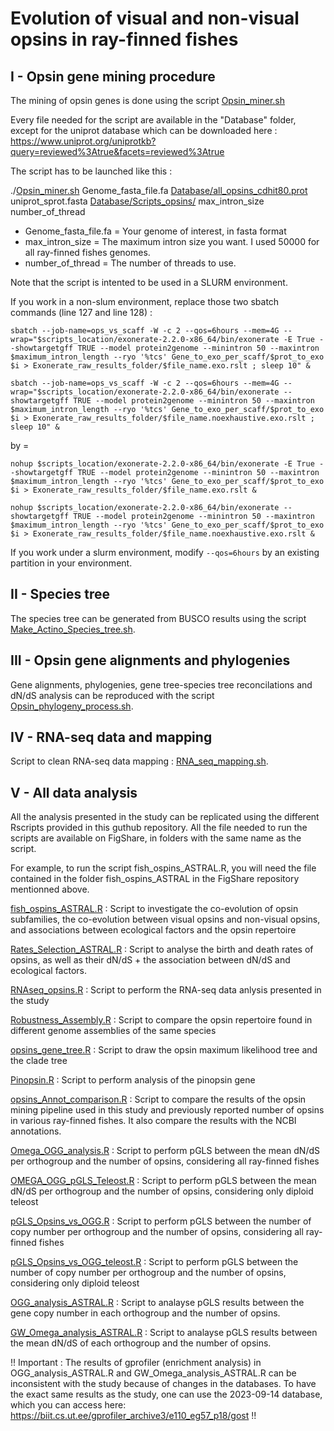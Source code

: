 # Evolution of visual and non-visual opsins in ray-finned fishes

## I - Opsin gene mining procedure

The mining of opsin genes is done using the script [Opsin_miner.sh](Opsin_miner.sh) 

Every file needed for the script are available in the "Database" folder, except for the uniprot database which can be downloaded here : https://www.uniprot.org/uniprotkb?query=reviewed%3Atrue&facets=reviewed%3Atrue

The script has to be launched like this : 

./[Opsin_miner.sh](Opsin_miner.sh)  Genome_fasta_file.fa [Database/all_opsins_cdhit80.prot](Database/all_opsins_cdhit80.prot) uniprot_sprot.fasta [Database/Scripts_opsins/](Database/Scripts_opsins/) max_intron_size number_of_thread

- Genome_fasta_file.fa = Your genome of interest, in fasta format  
-  max_intron_size = The maximum intron size you want. I used 50000 for all ray-finned fishes genomes.  
- number_of_thread = The number of threads to use. 

Note that the script is intented to be used in a SLURM environment. 

If you work in a non-slum environment, replace those two sbatch commands (line 127 and line 128) : 

`sbatch --job-name=ops_vs_scaff -W -c 2 --qos=6hours --mem=4G --wrap="$scripts_location/exonerate-2.2.0-x86_64/bin/exonerate -E True --showtargetgff TRUE --model protein2genome --minintron 50 --maxintron $maximum_intron_length --ryo '%tcs' Gene_to_exo_per_scaff/$prot_to_exo $i > Exonerate_raw_results_folder/$file_name.exo.rslt ; sleep 10" &`

`sbatch --job-name=ops_vs_scaff -W -c 2 --qos=6hours --mem=4G --wrap="$scripts_location/exonerate-2.2.0-x86_64/bin/exonerate --showtargetgff TRUE --model protein2genome --minintron 50 --maxintron $maximum_intron_length --ryo '%tcs' Gene_to_exo_per_scaff/$prot_to_exo $i > Exonerate_raw_results_folder/$file_name.noexhaustive.exo.rslt ; sleep 10" &`

by = 

`nohup $scripts_location/exonerate-2.2.0-x86_64/bin/exonerate -E True --showtargetgff TRUE --model protein2genome --minintron 50 --maxintron $maximum_intron_length --ryo '%tcs' Gene_to_exo_per_scaff/$prot_to_exo $i > Exonerate_raw_results_folder/$file_name.exo.rslt &`

`nohup $scripts_location/exonerate-2.2.0-x86_64/bin/exonerate --showtargetgff TRUE --model protein2genome --minintron 50 --maxintron $maximum_intron_length --ryo '%tcs' Gene_to_exo_per_scaff/$prot_to_exo $i > Exonerate_raw_results_folder/$file_name.noexhaustive.exo.rslt &`


If you work under a slurm environment, modify `--qos=6hours` by an existing partition in your environment.



## II - Species tree

The species tree can be generated from BUSCO results using the script [Make_Actino_Species_tree.sh](Make_Actino_Species_tree.sh).

## III - Opsin gene alignments and phylogenies

Gene alignments, phylogenies, gene tree-species tree reconcilations and dN/dS analysis can be reproduced with the script [Opsin_phylogeny_process.sh](Opsin_phylogeny_process.sh). 


## IV - RNA-seq data and mapping

Script to clean RNA-seq data  mapping : [RNA_seq_mapping.sh](RNA_seq_mapping.sh). 

## V - All data analysis

All the analysis presented in the study can be replicated using the different Rscripts provided in this guthub repository. 
All the file needed to run the scripts are available on FigShare, in folders with the same name as the script.

For example, to run the script fish_ospins_ASTRAL.R, you will need the file contained in the folder fish_ospins_ASTRAL in the FigShare repository mentionned above.


[fish_ospins_ASTRAL.R](fish_ospins_ASTRAL.R) : Script to investigate the co-evolution of opsin subfamilies,  the co-evolution between visual opsins and non-visual opsins, and associations between ecological factors and the opsin repertoire

[Rates_Selection_ASTRAL.R](Rates_Selection_ASTRAL.R) : Script to analyse the birth and death rates of opsins, as well as their dN/dS + the association between dN/dS and ecological factors.


[RNAseq_opsins.R](RNAseq_opsins.R) : Script to perform the RNA-seq data anlysis presented in the study

[Robustness_Assembly.R](Robustness_Assembly.R) : Script to compare the opsin repertoire found in different genome assemblies of the same species

[opsins_gene_tree.R](opsins_gene_tree.R) : Script to draw the opsin maximum likelihood tree and the clade tree

[Pinopsin.R](Pinopsin.R) : Script to perform analysis of the pinopsin gene

[opsins_Annot_comparison.R](opsins_Annot_comparison.R) : Script to compare the results of the opsin mining pipeline used in this study and previously reported number of opsins in various ray-finned fishes. It also compare the results with the NCBI annotations.

[Omega_OGG_analysis.R](Omega_OGG_analysis.R) : Script to perform pGLS between the mean dN/dS per orthogroup and the number of opsins, considering all ray-finned fishes

[OMEGA_OGG_pGLS_Teleost.R](OMEGA_OGG_pGLS_Teleost.R) : Script to perform pGLS between the mean dN/dS per orthogroup and the number of opsins, considering only diploid teleost


[pGLS_Opsins_vs_OGG.R](pGLS_Opsins_vs_OGG.R) : Script to perform pGLS between the number of copy number per orthogroup and the number of opsins, considering all ray-finned fishes

[pGLS_Opsins_vs_OGG_teleost.R](pGLS_Opsins_vs_OGG_teleost.R) : Script to perform pGLS between the number of copy number per orthogroup and the number of opsins, considering only diploid teleost

[OGG_analysis_ASTRAL.R](OGG_analysis_ASTRAL.R) : Script to analayse pGLS results between the gene copy number in each orthogroup and the number of opsins.

[GW_Omega_analysis_ASTRAL.R](GW_Omega_analysis_ASTRAL.R) : Script to analayse pGLS results between the mean dN/dS of each orthogroup and the number of opsins.


!! Important : The results of gprofiler (enrichment analysis) in OGG_analysis_ASTRAL.R and GW_Omega_analysis_ASTRAL.R can be inconsistent with the study because of changes in the databases. To have the exact same results as the study, one can use the 2023-09-14 database, which you can access here: https://biit.cs.ut.ee/gprofiler_archive3/e110_eg57_p18/gost !!
